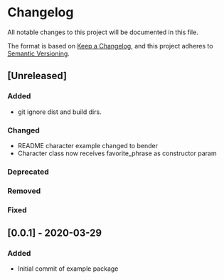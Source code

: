 # Changelog

All notable changes to this project will be documented in this file.

The format is based on [Keep a Changelog](https://keepachangelog.com/en/1.0.0/),
and this project adheres to [Semantic Versioning](https://semver.org/spec/v2.0.0.html).

## [Unreleased]

### Added

- git ignore dist and build dirs.

### Changed

- README character example changed to bender
- Character class now receives favorite_phrase as constructor param

### Deprecated

### Removed

### Fixed

## [0.0.1] - 2020-03-29

### Added

- Initial commit of example package

